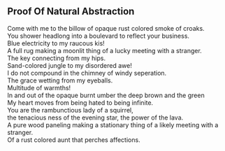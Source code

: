 Proof Of Natural Abstraction
----------------------------
Come with me to the billow of opaque rust colored smoke of croaks.  
You shower headlong into a boulevard to reflect your business.  
Blue electricity to my raucous kis!  
A full rug making a moonlit thing of a lucky meeting with a stranger.  
The key connecting from my hips.  
Sand-colored jungle to my disordered awe!  
I do not compound in the chimney of windy seperation.  
The grace wetting from my eyeballs.  
Multitude of warmths!  
In and out of the opaque burnt umber the deep brown and the green  
My heart moves from being hated to being infinite.  
You are the rambunctious lady of a squirrel,  
the tenacious ness of the evening star, the power of the lava.  
A pure wood paneling making a stationary thing of a likely meeting with a stranger.  
Of a rust colored aunt that perches affections.  
